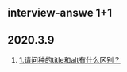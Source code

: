 ## interview-answe 1+1

## 2020.3.9

1. [1.请问<img>种的title和alt有什么区别？](https://github.com/webVueBlog/interview-answe/issues/1)
